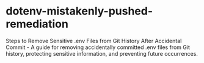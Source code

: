 # dotenv-mistakenly-pushed-remediation
Steps to Remove Sensitive .env Files from Git History After Accidental Commit - A guide for removing accidentally committed .env files from Git history, protecting sensitive information, and preventing future occurrences.
